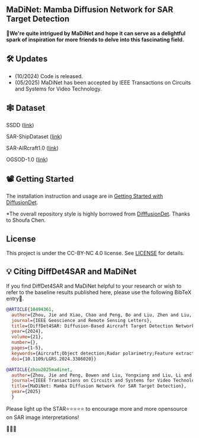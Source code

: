 ## MaDiNet: Mamba Diffusion Network for SAR Target Detection

👑**We're quite intrigued by MaDiNet and hope it can serve as a delightful spark of inspiration for more friends to delve into this fascinating field.**





## 🛠️ Updates
- (10/2024) Code is released.
- (05/2025) MaDiNet has been accepted by IEEE Transactions on Circuits and Systems for Video Technology.

## 🕸️ Dataset
SSDD ([link](https://github.com/TianwenZhang0825/Official-SSDD))

SAR-ShipDataset ([link](https://github.com/CAESAR-Radi/SAR-Ship-Datasetcomprises))

SAR-AIRcraft1.0 ([link](https://radars.ac.cn/web/data/getData?newsColumnId=f896637b-af23-4209-8bcc-9320fceaba19))

OGSOD-1.0 ([link](https://github.com/mmic-lcl/Datasets-and-benchmark-code))



## 📽️ Getting Started

The installation instruction and usage are in [Getting Started with DiffusionDet](GETTING_STARTED.md).






*The overall repository style is highly borrowed from [DifffusionDet](https://github.com/ShoufaChen/DiffusionDet). Thanks to Shoufa Chen.

## License

This project is under the CC-BY-NC 4.0 license. See [LICENSE](LICENSE) for details.


## 💡 Citing DiffDet4SAR and MaDiNet

If you find DiffDet4SAR and MaDiNet helpful to your research or wish to refer to the baseline results published here, please use the following BibTeX entry🥰.

```BibTeX
@ARTICLE{10494361,
  author={Zhou, Jie and Xiao, Chao and Peng, Bo and Liu, Zhen and Liu, Li and Liu, Yongxiang and Li, Xiang},
  journal={IEEE Geoscience and Remote Sensing Letters}, 
  title={DiffDet4SAR: Diffusion-Based Aircraft Target Detection Network for SAR Images}, 
  year={2024},
  volume={21},
  number={},
  pages={1-5},
  keywords={Aircraft;Object detection;Radar polarimetry;Feature extraction;Scattering;Noise;Convolution;Aircraft target detection;diffusion model;synthetic aperture radar (SAR)},
  doi={10.1109/LGRS.2024.3386020}}

```

```BibTeX
@ARTICLE{zhou2025madinet,
  author={Zhou, Jie and Peng, Bowen and Liu, Yongxiang and Liu, Li and Li, Xiang},
  journal={IEEE Transactions on Circuits and Systems for Video Technology}, 
  title={MaDiNet: Mamba Diffusion Network for SAR Target Detection}, 
  year={2025}
  }
```

Please light up the STAR⭐⭐⭐⭐⭐  to encourage more and more opensource on SAR image interpretations!

🥰🥳🥂

